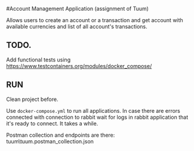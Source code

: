 #Account Management Application (assignment of Tuum)

Allows users to create an account or a transaction and get account with available currencies and list of all account's transactions.

## TODO.
Add functional tests using https://www.testcontainers.org/modules/docker_compose/

## RUN
Clean project before.

Use `docker-compose.yml` to run all applications.
In case there are errors connected with connection to rabbit wait for logs in rabbit application that it's ready to connect. It takes a while.

Postman collection and endpoints are there:
tuum\tuum.postman_collection.json